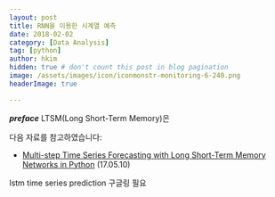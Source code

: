 ```yaml
---
layout: post  
title: RNN을 이용한 시계열 예측  
date: 2018-02-02  
category: [Data Analysis]  
tag: [python]  
author: hkim  
hidden: true # don't count this post in blog pagination  
image: /assets/images/icon/iconmonstr-monitoring-6-240.png  
headerImage: true  

---
```


***preface*** LTSM(Long Short-Term Memory)은


다음 자료를 참고하였습니다:
- [Multi-step Time Series Forecasting with Long Short-Term Memory Networks in Python](https://machinelearningmastery.com/multi-step-time-series-forecasting-long-short-term-memory-networks-python/) (17.05.10)

lstm time series prediction 구글링 필요

